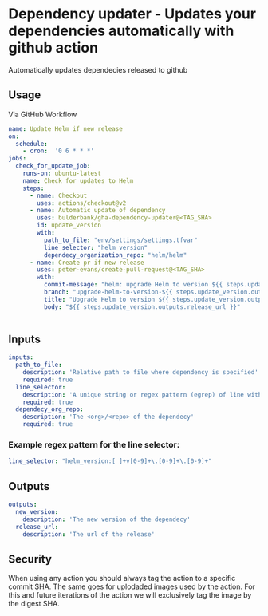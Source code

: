 # Dependency updater - Updates your dependencies automatically with github action

Automatically updates dependecies released to github



## Usage

Via GitHub Workflow

```yml
name: Update Helm if new release
on: 
  schedule:
    - cron:  '0 6 * * *'
jobs:
  check_for_update_job:
    runs-on: ubuntu-latest
    name: Check for updates to Helm
    steps:
      - name: Checkout
        uses: actions/checkout@v2
      - name: Automatic update of dependency
        uses: bulderbank/gha-dependency-updater@<TAG_SHA> 
        id: update_version
        with:
          path_to_file: "env/settings/settings.tfvar"
          line_selector: "helm_version"
          dependecy_organization_repo: "helm/helm"
      - name: Create pr if new release
        uses: peter-evans/create-pull-request@<TAG_SHA>
        with:
          commit-message: "helm: upgrade Helm to version ${{ steps.update_version.outputs.newversion }}"
          branch: "upgrade-helm-to-version-${{ steps.update_version.outputs.newversion }}"
          title: "Upgrade Helm to version ${{ steps.update_version.outputs.newversion }}"
          body: "${{ steps.update_version.outputs.release_url }}"
      
```


## Inputs

```yaml
inputs:
  path_to_file:
    description: 'Relative path to file where dependency is specified'
    required: true
  line_selector:
    description: 'A unique string or regex pattern (egrep) of line with version'
    required: true
  dependecy_org_repo:
    description: 'The <org>/<repo> of the dependecy'
    required: true
```

### Example regex pattern for the line selector:

```yaml
line_selector: "helm_version:[ ]+v[0-9]+\.[0-9]+\.[0-9]+"
```


## Outputs

```yaml
outputs:
  new_version:
    description: 'The new version of the dependecy'
  release_url:
    description: 'The url of the release'
```


## Security
When using any action you should always tag the action to a specific commit SHA. The same goes for uplodaded images used by the action. For this and future iterations of the action we will exclusively tag the image by the digest SHA. 


